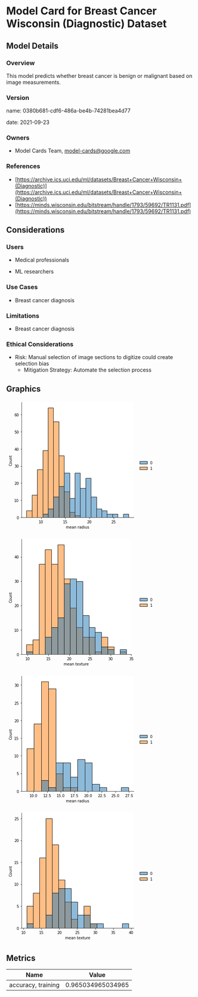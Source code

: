 





# Model Card for Breast Cancer Wisconsin (Diagnostic) Dataset

## Model Details

### Overview
This model predicts whether breast cancer is benign or malignant based on image measurements. 

### Version

name: 0380b681-cdf6-486a-be4b-74281bea4d77  

date: 2021-09-23  

### Owners

* Model Cards Team, model-cards@google.com


### References

* [https://archive.ics.uci.edu/ml/datasets/Breast+Cancer+Wisconsin+(Diagnostic)](https://archive.ics.uci.edu/ml/datasets/Breast+Cancer+Wisconsin+(Diagnostic))
* [https://minds.wisconsin.edu/bitstream/handle/1793/59692/TR1131.pdf](https://minds.wisconsin.edu/bitstream/handle/1793/59692/TR1131.pdf)



## Considerations

### Users

* Medical professionals

* ML researchers


### Use Cases

* Breast cancer diagnosis


### Limitations

* Breast cancer diagnosis


### Ethical Considerations

* Risk: Manual selection of image sections to digitize could create selection bias
  * Mitigation Strategy: Automate the selection process

## Graphics
  
<img src="data:image/jpeg;base64,iVBORw0KGgoAAAANSUhEUgAAAZAAAAFgCAYAAACVLS/VAAAAOXRFWHRTb2Z0d2FyZQBNYXRwbG90
bGliIHZlcnNpb24zLjMuNCwgaHR0cHM6Ly9tYXRwbG90bGliLm9yZy8QVMy6AAAACXBIWXMAAAsT
AAALEwEAmpwYAAAVjUlEQVR4nO3dfawd9X3n8ffHBkqVJyBxLYR9MV1YUrYVsLqleVKUmgbRNg00
29KkVdbdOnWl3UTJutuG0j+ItytEVl2aqOlm5QU2jkQIlCYLpRGBAEmabAUYSHkMC0tjbBewaZLN
g9Smtr/7xxmWW+v6Pvx855x77nm/pKMzM2d+M18PB388vznzm1QVkiQt1qpRFyBJGk8GiCSpiQEi
SWpigEiSmhggkqQmx4y6gIW48MIL67bbbht1GZK0UBl1AcMwFmcgL7zwwqhLkCQdZiwCRJK0/Bgg
kqQmBogkqYkBIklqYoBIkpoYIJKkJgaIJKmJASJJamKASJKaGCCSpCYGiCSpiQEiSWpigEiSmhgg
Y27D1DqSLPq1YWrdqEuXNObG4nkgOrJdu/dSd12x6HbZeFkP1UiaJJ6BSJKaGCCSpCYGiCSpiQEi
SWpigEiSmhggkqQmBogkqYkBIklqYoBIkpoYIJKkJgaIJKmJASJJamKASJKa9BogSU5IclOSryd5
PMnrk5yU5I4kT3bvJ/ZZgySpH32fgXwUuK2qXgucDTwOXArcWVVnAHd285KkMdNbgCR5FfBm4BqA
qvpBVX0buAjY0a22A7i4rxokSf3p8wzkNGA/8D+SPJjk6iQvA9ZW1bPdOs8Ba2drnGRLkp1Jdu7f
v7/HMiVJLfoMkGOAfwl8vKrOBb7PYd1VVVVAzda4qrZX1XRVTa9Zs6bHMiVJLfoMkD3Anqq6p5u/
iUGgPJ/kZIDufV+PNUiSetJbgFTVc8DuJGd2i84HHgNuATZ1yzYBN/dVgySpP8f0vP33AdclOQ54
Gvg3DELrxiSbgV3AJT3XIEnqQa8BUlVfA6Zn+ej8PvcrSeqfd6JLkpoYIJKkJgaIJKmJASJJamKA
SJKaGCCSpCYGiCSpiQEiSWpigEiSmhggkqQmBogkqYkBIklqYoBIkpoYIBNqdSBJ02vD1LpRly9p
Gej7eSBapg4W1F1XNLXNxsuWuBpJ48gzEElSEwNEktTEAJEkNTFAJElNDBBJUhMDRJLUxACRJDUx
QCRJTQwQSVITA0SS1MQAkSQ1MUAkSU0MEElSEwNEktTEAJEkNTFAJElNDBBJUhMDRJLUxACRJDUx
QCRJTQwQSVITA0SS1OSYPjee5BvAd4GDwIGqmk5yEnADsAH4BnBJVX2rzzokSUtvGGcgP11V51TV
dDd/KXBnVZ0B3NnNS5LGzCi6sC4CdnTTO4CLR1CDJOko9R0gBdye5P4kW7pla6vq2W76OWDtbA2T
bEmyM8nO/fv391ymJGmxer0GArypqvYm+RHgjiRfn/lhVVWSmq1hVW0HtgNMT0/Puo4kaXR6PQOp
qr3d+z7gs8B5wPNJTgbo3vf1WYMkqR+9BUiSlyV5xYvTwAXAI8AtwKZutU3AzX3VIEnqT59dWGuB
zyZ5cT+fqqrbktwH3JhkM7ALuKTHGiRJPektQKrqaeDsWZb/HXB+X/uVJA2Hd6JLkpoYIJKkJgaI
JKmJASJJamKASJKaGCCSpCYGiCSpiQEiSWpigEiSmhggkqQmBogkqYkBIklqYoBIkpoYIJKkJgaI
JKmJASJJamKASJKaGCCSpCYGiCSpiQEiSWpigEiSmhggkqQmBogkqYkBIklqYoBIkpoYIJKkJgaI
JKmJASJJamKASJKaGCCSpCYGiCSpiQEiSWpigEiSmhggkqQmBogkqYkBIklqYoBIkpr0HiBJVid5
MMmt3fxpSe5J8lSSG5Ic13cNkqSlN4wzkPcDj8+Y/zDwR1V1OvAtYPMQapAkLbFeAyTJOuDngau7
+QAbgZu6VXYAF/dZgySpH32fgXwE+F3gUDf/auDbVXWgm98DnDJbwyRbkuxMsnP//v09lylJWqze
AiTJ24B9VXV/S/uq2l5V01U1vWbNmiWuTpJ0tI7pcdtvBN6e5OeA44FXAh8FTkhyTHcWsg7Y22MN
kqSe9HYGUlW/V1XrqmoD8E7grqr6NeBu4Je61TYBN/dVgySpP6O4D+SDwNYkTzG4JnLNCGpYdjZM
rSPJol+SNCp9dmH9f1X1ReCL3fTTwHnD2O842bV7L3XXFYtul42X9VCNJM3PO9ElSU0MEElSEwNE
ktTEAJEkNTFAJElNDBBJUhMDRJLUxACRJDUxQCRJTQwQSVITA0SS1GRBAZLkjQtZJkmaHAs9A/nj
BS7TBFgdmkYO3jC1btSlS1pCc47Gm+T1wBuANUm2zvjolcDqPgvT8nWwcORgSfMO534c8PJuvVfM
WP4dXnoolCRpAs0ZIFX1JeBLST5RVbuGVJMkaQws9IFSP5RkO7BhZpuq2thHUZKk5W+hAfKnwH8D
rgYO9leOJGlcLDRADlTVx3utRJI0Vhb6M94/T/Jvk5yc5KQXX71WJkla1hZ6BrKpe/+dGcsK+NGl
LUeSNC4WFCBVdVrfhUiSxsuCAiTJv55teVV9cmnLkSSNi4V2Yf3kjOnjgfOBBwADRJIm1EK7sN43
cz7JCcCn+yhIkjQeWodz/z7gdRFJmmALvQby5wx+dQWDQRR/DLixr6IkScvfQq+B/OGM6QPArqra
00M9kjTxsvqYPRw6eMqSbXDV6r118MCcz1NIciHwUQYnCVdX1ZXzbXah10C+lGQtL11Mf3Ih7SRJ
DQ4dPOXUD966bak2t+vDb7t8rs+TrAb+BHgrsAe4L8ktVfXYXO0W+kTCS4B7gV8GLgHuSeJw7pK0
MpwHPFVVT1fVDxj8SOqi+RottAvr94GfrKp9AEnWAF8AbmosVpK0fJwC7J4xvwf4qfkaLfRXWKte
DI/O3y2irSRpBVroGchtST4PXN/N/wrwuX5KkiQN2V5g/Yz5dd2yOc33TPTTgbVV9TtJ3gG8qfvo
r4DrGguVJC0v9wFnJDmNQXC8E/jV+RrNdwbyEeD3AKrqM8BnAJL8RPfZLzSXK0ma3arVe+f75dRi
tzfXx1V1IMl7gc8z+BnvtVX16HybnS9A1lbVw7Ps7OEkG+bbuCRp8ea7Z6OXfVZ9jkVempjvQvgJ
c3z2w3M1THJ8knuT/HWSR5Ns65afluSeJE8luSHJcYspWJK0PMwXIDuT/ObhC5O8B7h/nrb/AGys
qrOBc4ALk7wO+DDwR1V1OvAtYPOiq5Ykjdx8XVgfAD6b5Nd4KTCmgeOAX5yrYVUV8L1u9tjuVcBG
Xro4swP4EODz1iVpzMwZIFX1PPCGJD8N/Hi3+C+q6q6FbLy7Pf5+4HQGt8n/H+DbVXWgW2UPgxtY
JEljZqFjYd0N3L3YjVfVQeCc7vkhnwVeu9C2SbYAWwCmpqYWu2tJUs+Gcjd5VX2bQQC9HjghyYvB
dcSbVapqe1VNV9X0mjVrhlGmJGkReguQJGu6Mw+S/DCDUR4fZxAkLw7EuAm4ua8aJGkcHbs6e5LU
Ur2OXZ15H7+R5Nok+5I8stA6FzqUSYuTgR3ddZBVwI1VdWuSx4BPJ/lPwIPANT3WIElj58AhTqnL
X7lkw7ln23cWclPiJ4CPAZ9c6HZ7C5Cqegg4d5blTzMYOliStExU1ZcXe4O4I+pKkpoYIJKkJgaI
JKmJASJJatLnr7AmzoapdezaPe8zWCRpTsesYu8Cfzm14O3Nt06S64G3AK9Jsge4vKrm/JWsAbKE
du3eS911RVPbbLxsiauRNK7+8WCNYjj3dy22jV1YkqQmBogkqYkBIklqYoBIkpoYIJKkJgaIJKmJ
ASJJamKAaHiyiiRNr/VTpzbtcv3UqUPdnzRJvJFQw1OHuOr2J5qabr3gzKZ2e3Y/07TP1v1Jk8Qz
EElSEwNEktTEAJEkNTFAJElNDBBJUhMDRJLUxACRJDUxQCRJTQwQSVITA0SS1MQAkSQ1MUAkSU0M
EGmJOQKwJoWj8UpLzBGANSk8A5EkNTFAJElNDBBJUhMDRJLUxACRJDUxQCRJTQwQSVITA0SS1KS3
AEmyPsndSR5L8miS93fLT0pyR5Inu/cT+6pBktSfPs9ADgC/XVVnAa8D/l2Ss4BLgTur6gzgzm5e
kjRmeguQqnq2qh7opr8LPA6cAlwE7OhW2wFc3FcNkqT+DOUaSJINwLnAPcDaqnq2++g5YO0R2mxJ
sjPJzv379w+jTEnSIvQeIEleDvwZ8IGq+s7Mz6qqgJqtXVVtr6rpqppes2ZN32VKkhap1wBJciyD
8Liuqj7TLX4+ycnd5ycD+/qsQZLUjz5/hRXgGuDxqrpqxke3AJu66U3AzX3VIEnqT5/PA3kj8G7g
4SRf65ZdBlwJ3JhkM7ALuKTHGiRJPektQKrqK0CO8PH5fe1XkjQc3okuSWpigEiSmhggkqQmfV5E
10qVVWTjZaOuQtKIGSBavDrEVduvWXSzrVs291CMpFGxC0uS1MQAkSQ1MUAkSU28BiLNJqsYjMYj
6UgMEGk2dYirbn+iqenWC85c4mKk5ckuLElSEwNEktTEAJEkNTFAJElNDBBJUhMDRJLUxACRJDXx
PhAN1bZt20ZdgqQlYoBoqC7f1PY0461f/dQSVyLpaNmFJUlqYoBIkpoYIJKkJgaIJKmJASJJamKA
SJKaGCCSpCYGyCw2TK0jyaJfkjRJvJFwFrt276XuumLR7bLxsh6qkaTlyTMQSVITA0SS1MQAkSQ1
8RrIpMoqr9ksN1nV/GOMdeun2P3MriUuSJqbATKp6hBXbb+mqenWLZuXuBgBg/8mtz/R1HTrBWcu
cTHS/OzCkiQ1MUAkSU3swtJ4OIrrA5L6YYBoPDReH/DagNSf3rqwklybZF+SR2YsOynJHUme7N5P
7Gv/kqR+9XkN5BPAhYctuxS4s6rOAO7s5iVJY6i3AKmqLwPfPGzxRcCObnoHcHFf+5ck9WvYv8Ja
W1XPdtPPAWuPtGKSLUl2Jtm5f//+4VQnSVqwkf2Mt6oKqDk+315V01U1vWbNmiFWJklaiGEHyPNJ
Tgbo3vcNef+SpCUy7AC5BdjUTW8Cbh7y/iVJS6TPn/FeD/wVcGaSPUk2A1cCb03yJPAz3bwkaQz1
diNhVb3rCB+d39c+JUnD41hYkqQmBogkqYkBIklqYoBIkpoYIJKkJgaIJKmJASJJamKASJKaGCCS
pCYGiCSpiQEiSWpigEiSmhggkqQmBogkqYkBIklqYoBIkpoYIJKkJr09kVBDklVk42WjrkKjllUk
WXSzdeun2P3Mrh4K0iQwQMZdHeKq7dcsutnWLZt7KEYjU4e46vYnFt1s6wVn9lCMJoVdWJKkJgaI
JKmJASJJarJiA2TD1DqSNL2kidFdfF/sa/3UqaOuXMvAir2Ivmv3XuquK5ra+qsmTQwvvusorNgz
EElSvwwQSVKTFduFpZVn27Ztoy5B0gwGiMbG5ZvOX3SbrV/9VA+VSAK7sCRJjQwQSVITA0SS1MRr
IMuFo+pqnDSO/guw+phjOXjgHxfd7mhGDl4/dSp7dj8z1H1OAgNkuXBUXY2TxhsQYXAT4rBvXtyz
+xlvmOyBXViSpCYGiCSpiV1YWvG8AVHqhwGiFc8bEKV+jKQLK8mFSZ5I8lSSS0dRgyTp6Aw9QJKs
Bv4E+FngLOBdSc4adh2SpKMzijOQ84CnqurpqvoB8GngohHUIUk6Cqmq4e4w+SXgwqp6Tzf/buCn
quq9h623BdjSzZ4JtP3ofPl6DfDCqIsYoUn/84PHAFbuMXihqi4cdRF9W7YX0atqO7B91HX0JcnO
qpoedR2jMul/fvAYgMdg3I2iC2svsH7G/LpumSRpjIwiQO4DzkhyWpLjgHcCt4ygDknSURh6F1ZV
HUjyXuDzwGrg2qp6dNh1LAMrtntugSb9zw8eA/AYjLWhX0SXJK0MjoUlSWpigEiSmhggPUtybZJ9
SR6ZseykJHckebJ7P3GUNfbtCMfgQ0n2Jvla9/q5UdbYpyTrk9yd5LEkjyZ5f7d8Yr4HcxyDifke
rEReA+lZkjcD3wM+WVU/3i37z8A3q+rKbiywE6vqg6Oss09HOAYfAr5XVX84ytqGIcnJwMlV9UCS
VwD3AxcDv86EfA/mOAaXMCHfg5XIM5CeVdWXgW8etvgiYEc3vYPB/0gr1hGOwcSoqmer6oFu+rvA
48ApTND3YI5joDFmgIzG2qp6tpt+Dlg7ymJG6L1JHuq6uFZs981MSTYA5wL3MKHfg8OOAUzg92Cl
MEBGrAZ9iJPYj/hx4J8B5wDPAv9lpNUMQZKXA38GfKCqvjPzs0n5HsxyDCbue7CSGCCj8XzXJ/xi
3/C+EdczdFX1fFUdrKpDwH9nMErzipXkWAZ/cV5XVZ/pFk/U92C2YzBp34OVxgAZjVuATd30JuDm
EdYyEi/+xdn5ReCRI6077pIEuAZ4vKqumvHRxHwPjnQMJul7sBL5K6yeJbkeeAuDYaufBy4H/idw
IzAF7AIuqaoVe5H5CMfgLQy6LQr4BvBbM64HrChJ3gT8JfAwcKhbfBmDawAT8T2Y4xi8iwn5HqxE
BogkqYldWJKkJgaIJKmJASJJamKASJKaGCCSpCYGiNQgyTeSvKab/l+jrkcaBQNE6iRpesRzVb1h
qWuRxoEBopFKsiHJ15N8Isn/TnJdkp9J8tXuORnndeu9rBts794kDya5aEb7v0zyQPd6Q7f8LUm+
mOSmbvvXdXdDH77/Lyb5SJKdwPuT/EKSe7p9fCHJ2m69Vye5vXuWxdVAZmzjezP2eeuM5R9L8uvd
9JXdszAeSuLQ5VoRmv7FJS2x04FfBn4DuA/4VeBNwNsZ3K18MfD7wF1V9RtJTgDuTfIFBuNHvbWq
/j7JGcD1wHS33XOBfwH8LfBV4I3AV2bZ/3FVNQ3QjQb7uqqqJO8Bfhf4bQZ3z3+lqv5jkp8HNi/0
D5fk1QyG6Xhtt90TFtpWWs4MEC0Hf1NVDwMkeRS4s/uL9mFgQ7fOBcDbk/yHbv54BkOA/C3wsSTn
AAeBfz5ju/dW1Z5uu1/rtjVbgNwwY3odcEM3RtNxwN90y98MvAOgqv4iybcW8ef7v8DfA9d0Zyi3
zrO+NBbswtJy8A8zpg/NmD/ES//ICfCvquqc7jVVVY8D/57B+FpnMzjzOO4I2z3Ikf/B9P0Z038M
fKyqfgL4LQZBtVAH+Kf/Tx0PUFUHGIwyexPwNuC2RWxTWrYMEI2LzwPve/E6RpJzu+WvAp7thgN/
N7D6KPfzKmBvN71pxvIvM+haI8nPArM9+GgXcFaSH+q6qc7v1n858Kqq+hyDwDv7KGuUlgUDROPi
D4BjgYe6bq4/6Jb/V2BTkr8GXss/PZto8SHgT5PcD7wwY/k24M3dvt8BPHN4w6razWB03Ue69we7
j14B3JrkIQZdaFuPskZpWXA0XklSE89AJElNDBBJUhMDRJLUxACRJDUxQCRJTQwQSVITA0SS1OT/
AdKKVYv0E5g6AAAAAElFTkSuQmCC
">

<img src="data:image/jpeg;base64,iVBORw0KGgoAAAANSUhEUgAAAZAAAAFgCAYAAACVLS/VAAAAOXRFWHRTb2Z0d2FyZQBNYXRwbG90
bGliIHZlcnNpb24zLjMuNCwgaHR0cHM6Ly9tYXRwbG90bGliLm9yZy8QVMy6AAAACXBIWXMAAAsT
AAALEwEAmpwYAAAVPklEQVR4nO3dfbBcd33f8fdHshy7QGKcqB5XD5YTXCeUNGYqnBiYjitij9rQ
2GkdB5JSMWOiZloyUIUUUDtjlLQe00kETENgVORYmfFjDY0dmrFxbfPkMjayMdjGODjEsqQaSxRc
MJ0GJH37xx6VW1W69+q3e+7e3ft+zezc87DnnO/vHul+9jzs76SqkCTpZC0bdwGSpMlkgEiSmhgg
kqQmBogkqYkBIklqcsq4C5iPjRs31p133jnuMiRppoy7gHGbiCOQb3zjG+MuQZJ0jIkIEEnS4mOA
SJKaGCCSpCYGiCSpiQEiSWpigEiSmhggkqQmBogkqYkBIklqYoBIkpoYIJKkJgaIJKmJASJJamKA
aF7WrV1NkqFe69auHnczJI3QRDwPROO3Z+9+6t5rhlpHNmwdUTWSFgOPQCRJTQwQSVITA0SS1MQA
kSQ1MUAkSU0MEElSEwNEktTEAJEkNTFAJElNDBBJUhMDRJLUxABZ5OzEUNJiZWeKi5ydGEparDwC
kSQ1MUAkSU0MEElSEwNEktTEAJEkNTFAJElNDBBJUhMDRJLUxACRJDUxQCRJTQwQSVITA0SS1MQA
kSQ1MUAkSU16D5Aky5N8IcnHu/FzkzyQ5KkktyQ5te8aJEmjtxBHIG8Dnpgx/l7gfVX1MuBbwFUL
UIMkacR6DZAkq4FfAD7SjQfYANzWvWUXcHmfNUiS+tH3Ecj7gX8FHOnGfxR4vqoOdeP7gFU91yBJ
6kFvAZLk9cCBqnqocfnNSXYn2X3w4MERVydJGlafRyCvAX4xydPAzQxOXX0AOCPJ0Wexrwb2H2/h
qtpRVeurav3KlSt7LFOS1KK3AKmqd1fV6qpaB7wBuLeqfg24D7iie9sm4Pa+apAk9Wcc3wN5J7Al
yVMMronsHEMNkqQhnTL3W4ZXVZ8EPtkNfw24cCG2K0nqj99ElyQ1MUAkSU0MEElSEwNEktTEAJEk
NTFAJElNDBBJUhMDRJLUxACRJDUxQCRJTQwQSVITA0SS1MQAkSQ1MUAkSU0WpDv3pWzd2tXs2Xvc
hy4umOWBJGOtQdL0MUB6tmfvfurea5qXz4atQ9dwuBiqhlHVIWm6eApLktTEAJEkNTFAJElNDBBJ
UhMDRJLUxACRJDUxQCRJTQwQSVITA0SS1MQAkSQ1MUAkSU0MEElSEwNEktTEAJEkNTFAJElNDBBJ
UhMDRJLUxACRJDUxQCRJTQwQSVITA0SS1MQAkSQ1MUAkSU0MEElSEwNEktTEAJEkNTFAJElNDBBJ
UhMDRJLUxACRJDUxQCRJTQwQSVITA0SS1MQAkSQ1MUAkSU0MEElSEwNEktTEANGCWR5I0vw6ZcWp
Qy2fhDVrzxn3r0GaGqeMuwAtHYcL6t5rmpfPhq1s/8STQ9Ww5dLzh1pe0g94BCJJatJbgCQ5LcmD
Sb6Y5PEk27rp5yZ5IMlTSW5JcmpfNUiS+tPnEchfARuq6meAC4CNSX4OeC/wvqp6GfAt4Koea5Ak
9aS3AKmBF7rRFd2rgA3Abd30XcDlfdUgSepPr9dAkixP8ghwALgb+Avg+ao61L1lH7CqzxokSf3o
NUCq6nBVXQCsBi4EfnK+yybZnGR3kt0HDx7sq0QtNVnmrcDSiCzIbbxV9XyS+4CLgDOSnNIdhawG
9p9gmR3ADoD169fXQtSpJaCOeCuwNCJ93oW1MskZ3fDpwCXAE8B9wBXd2zYBt/dVgySpP30egZwN
7EqynEFQ3VpVH0/yZeDmJP8W+AKws8caJEk96S1AqupLwCuPM/1rDK6HSJImmN9ElyQ1sS8sLZws
Ixu2jrsKSSNigGjh1BG272i/5LVls50WSIuJp7AkSU0MEElSEwNEktTEAJEkNTFAJElNDBBJUhMD
RJLUxACRJDUxQCRJTQwQSVITA0SS1MQAkSQ1MUAkSU0MEElSEwNEktTEAJEkNTFAJElNDBBJUhMD
RJLUxACRJDUxQCRJTeYVIEleM59pkqSlY75HIP9hntMkSUvEKbPNTHIR8GpgZZItM2b9MLC8z8Ik
SYvbrAECnAq8uHvfS2ZM/zZwRV9FSZIWv1kDpKo+BXwqyfVVtWeBapIkTYC5jkCO+qEkO4B1M5ep
qg19FCVJWvzmGyD/Cfgw8BHgcH/lSJImxXwD5FBVfajXSiRJE2W+t/H+aZJ/nuTsJGceffVamSRp
UZvvEcim7udvz5hWwI+PthxJ0qSYV4BU1bl9FyJJmizzCpAk//R406vqj0dbjiRpUsz3FNarZgyf
BrwOeBgwQCRpiZrvKazfnDme5Azg5j4KkiRNhtbu3L8LeF1Ekpaw+V4D+VMGd13BoBPFnwJu7aso
SdLiN99rIL83Y/gQsKeq9vVQjyQteVl+yj6OHF41shUuW76/Dh9aPes2k43ABxgcJHykqq6da7Xz
vQbyqSRn8YOL6V+dz3KSpAZHDq86550f3zaq1e157+uvnm1+kuXAB4FLgH3A55PcUVVfnm25+T6R
8ErgQeCXgSuBB5LYnbskTYcLgaeq6mtV9T0GN0ldNtdC8z2F9a+BV1XVAYAkK4H/CtzWWKwkafFY
BeydMb4P+Nm5FprvXVjLjoZH53+cxLKSpCk03yOQO5PcBdzUjf8K8Gf9lCRJWmD7gTUzxld302Y1
1zPRXwacVVW/neQfAa/tZn0OuKGxUEnS4vJ54Lwk5zIIjjcAvzrXQnMdgbwfeDdAVX0M+BhAkp/u
5v3D5nIlSce3bPn+ue6cOtn1zTa7qg4leStwF4PbeK+rqsfnWu1cAXJWVT16nI09mmTdXCuXJJ28
ub6z0cs2q/6Mk7w0MdeF8DNmmXf6yWxIkjRd5gqQ3Ul+/diJSd4CPNRPSZKkSTDXKay3A/85ya/x
g8BYD5wK/FKPdUmSFrlZA6SqngNeneTvAa/oJv+Xqrq398okSYvafPvCug+4r+daJEkTxG+TS5Ka
GCCStMisWJ59SWpUrxXLM+fjN5Jcl+RAksfmW+d8uzI5aUnWMHhm+lkMHka1o6o+kORM4BZgHfA0
cGVVfauvOiRp0hw6wqq6+odH1p17tn17Pl9KvB74AwZ/t+elzyOQQ8BvVdXLgZ8D/kWSlwPvAu6p
qvOAe7pxSdIYVdWngW+ezDK9BUhVPVtVD3fD3wGeYNBl8GXAru5tu4DL+6pBktSfBbkG0nV78krg
AQbdozzbzfo6g1NckqQJ03uAJHkx8FHg7VX17ZnzqqoYXB853nKbk+xOsvvgwYN9lylJOkm9BkiS
FQzC44auN1+A55Kc3c0/GzhwvGWrakdVra+q9StXruyzTElSgz7vwgqwE3iiqrbPmHUHsAm4tvt5
e181SNIkOmUZ++d559S81zfXe5LcBFwM/FiSfcDVVbVz1vWOprzjeg3wJuDRJI9007YyCI5bk1wF
7AGu7LEGSZo43z9c4+jO/Y0nu0xvAVJVnwVygtmv62u7kqSF4TfRJUlN+jyFJY3ctm0j+3KupCEZ
IJooV28a7uznlvtvHFElkjyFJUlqYoBIkpoYIJKkJgaIJKmJASJJamKASJKaGCCSpCYGiCSpiQEi
SWpigEiSmhggkqQmBogkqYkBIklqYoBIkpoYIJKkJgaIJKmJASJJamKASJKaGCDSycoykgz1WrP2
nHG3Qhqaz0SXTlYdYfsnnhxqFVsuPX9ExUjj4xGIJKmJASJJamKASJKaGCCSpCZeRNf8ZBnZsHXc
VUhaRAwQzU8dYfuOnUOtYsvmq0ZUjKTFwFNYkqQmBogkqYkBIklqYoBIkpoYIJKkJgaIJKmJASJJ
amKASJKaGCCSpCYGiCSpiQEiSWpigEiSmhggkqQmBogkqYkBIklqYoBIkpoYIJKkJgaIJKmJASJJ
amKASJKaGCCSpCYGiCSpiQEiSWpigEiSmpwy7gK0ALKMbNg67ioWjW3bto27hME+SZoXX71mLXuf
2TPCgqSTZ4AsBXWE7Tt2DrWKLZuvGlEx43f1ptcNtfyW+28cvog6wvZPPNlew6XnD1+DNCRPYUmS
mhggkqQmvQVIkuuSHEjy2IxpZya5O8lXu58v7Wv7kqR+9XkEcj2w8Zhp7wLuqarzgHu6cUnSBOot
QKrq08A3j5l8GbCrG94FXN7X9iVJ/VroayBnVdWz3fDXgbNO9MYkm5PsTrL74MGDC1OdJGnexnYR
vaoKqFnm76iq9VW1fuXKlQtYmSRpPhY6QJ5LcjZA9/PAAm9fkjQiCx0gdwCbuuFNwO0LvH1J0oj0
eRvvTcDngPOT7EtyFXAtcEmSrwI/341LkiZQb12ZVNUbTzBruH4kJEmLgt9ElyZR1xnjMK81a88Z
dys04exMUZpEQ3bGCHbIqOF5BCJJamKASJKaGCCSpCYGiCSpiQEiSWpigEiSmhggkqQmBogkqYkB
IklqYoBIkpoYIJKkJvaFtdhlGdmwddxV6Bjbtm1bFOsYVpKhlj9nzSqefmbfiKrRpDFAFrs6wvYd
O4daxZbNV42oGB119abhnkqw5f4bh1rHlvtvHGr7R9W91wy1vB9uljZPYUmSmhggkqQmBogkqYkB
IklqYoBIkpoYILNYt3b10M+dlqRp5W28s9izd7+3OUrSCXgEIklqYoBIkpoYIJKkJgaIJKmJASJJ
amKASJKaGCCSpCYGiCSpiQEiSWpigEiSmhggkqQmUxsgdoQoSf2a2s4U7QhRkvo1tUcgkqR+GSCS
pCYGiCSpiQEiSWoytRfRJc0hy4a/USTLhr5j8Zw1q3j6mX3D1aGxMECkpaqOsH3HzqFWsWXzVd7t
uIR5CkuS1MQAkSQ1MUAkSU0MEElSEwNEktTEu7AktRvRrcDDWLP2HPbtfWaodaxes5a9z+wZah1L
kQEiqd2IbgUexr69z7D9E08OV8Ol5w+1/FLlKSxJUhMDRJLUxACRJDUxQCRJTab3IvoiuDtE6tO2
bdvGXcKi4e9iPKY3QBbB3SFSn67e9Lqhlt9y/40jqmT8/F2Mhx+xJUlNDBBJUpOxBEiSjUmeTPJU
kneNowZJ0nAWPECSLAc+CPx94OXAG5O8fKHrkCQNZxxHIBcCT1XV16rqe8DNwGVjqEOSNIRU1cJu
MLkC2FhVb+nG3wT8bFW99Zj3bQY2d6PnA8N0dvNjwDeGWH6xs32Ta5rbBtPdvtOq6hXjLmKcFu1t
vFW1A9gxinUl2V1V60exrsXI9k2uaW4bTHf7kuwedw3jNo5TWPuBNTPGV3fTJEkTZBwB8nngvCTn
JjkVeANwxxjqkCQNYcFPYVXVoSRvBe4ClgPXVdXjPW92JKfCFjHbN7mmuW0w3e2b5rbNy4JfRJck
TQe/iS5JamKASJKaTF2AJLkuyYEkj82YdmaSu5N8tfv50nHWOIwTtO89SfYneaR7/YNx1tgqyZok
9yX5cpLHk7ytmz4V+2+W9k38/ktyWpIHk3yxa9u2bvq5SR7oui26pbtxZuLM0r7rk/zljH13wZhL
XVBTdw0kyd8FXgD++OiXfJL8e+CbVXVt1/fWS6vqneOss9UJ2vce4IWq+r1x1jasJGcDZ1fVw0le
AjwEXA68mSnYf7O070omfP8lCfCiqnohyQrgs8DbgC3Ax6rq5iQfBr5YVR8aZ60tZmnfbwAfr6rb
xlrgmEzdEUhVfRr45jGTLwN2dcO7GPynnUgnaN9UqKpnq+rhbvg7wBPAKqZk/83SvolXAy90oyu6
VwEbgKN/XCd5352ofUva1AXICZxVVc92w18HzhpnMT15a5Ivdae4JvIUz0xJ1gGvBB5gCvffMe2D
Kdh/SZYneQQ4ANwN/AXwfFUd6t6yjwkOzGPbV1VH992/6/bd+5L80PgqXHhLJUD+rxqcs5u2Tw4f
An4CuAB4Fvj9sVYzpCQvBj4KvL2qvj1z3jTsv+O0byr2X1UdrqoLGPQucSHwk+OtaLSObV+SVwDv
ZtDOVwFnAhN3anUYSyVAnuvOPx89D31gzPWMVFU91/3jPgL8Rwb/eSdSd375o8ANVfWxbvLU7L/j
tW+a9h9AVT0P3AdcBJyR5OgXlqei26IZ7dvYnZasqvor4I+Y8H13spZKgNwBbOqGNwG3j7GWkTv6
x7XzS8BjJ3rvYtZdqNwJPFFV22fMmor9d6L2TcP+S7IyyRnd8OnAJQyu8dwHXNG9bZL33fHa95UZ
H2zC4PrOxO27YUzjXVg3ARcz6Eb6OeBq4E+AW4G1wB7gyqqayAvRJ2jfxQxOfxTwNPDPZlwzmBhJ
Xgt8BngUONJN3srgOsHE779Z2vdGJnz/JfnbDC6SL2fwwfTWqvqdJD/O4Jk/ZwJfAP5J92l9oszS
vnuBlUCAR4DfmHGxfepNXYBIkhbGUjmFJUkaMQNEktTEAJEkNTFAJElNDBBJUhMDREtCkjcn+RtD
LL91lPVI08AA0VLxZqA5QBh8X+OkzPgGtjSVDBAtiCTrknyle37Cnye5IcnPJ7m/e87Hhd37XtR1
KPhgki8kuWzG8p9J8nD3enU3/eIkn0xyW7f+G7pvBc/c9hXAeuCG7pkNpyf5O0k+leShJHclOTvJ
jyR5Msn53XI3Jfn1JNcCp3fL3tDVMvN5LO/outSnq+X9SXYDbzvedhbg1y0tjKry5av3F7AOOAT8
NIMPLg8B1zH4Bu9lwJ9077uGwbeVAc4A/hx4EfDXgNO66ecBu7vhi4H/yaCfpWXA54DXHmf7nwTW
d8MrgP8GrOzGfwW4rhu+pFvHG4A7Zyz/wjFteWzG+DuA98zYzh/OtR1fvqbh5SG2FtJfVtWjAEke
B+6pqkryKIM/ygCXAr+Y5B3d+GkMujD578AfZPDEt8PA35yx3geral+33ke6dX12ljrOB14B3N0d
rCxn0AsuVXV3kl8GPgj8TGM7b5lrO9I0MEC0kGb2gXRkxvgRfvBvMcA/rqonZy7YnSJ6jsEf9WXA
/z7Beg8z97/rAI9X1UX/34xkGfBTwP8CXsrgGRbHOsT/e/r3tGPmf3eu7UjTwGsgWmzuAn7z6HWM
JK/spv8I8GwNujx/E4NP8yfjO8BLuuEngZVJLuq2sSLJ3+rm/UsGvcj+KvBHXffrAN+fMfwc8NeT
/Gj3AKHXn2Cbs21HmngGiBab32Vw7eBL3Wmu3+2m/yGwKckXGTzA57snWP5Ergc+3J3iWs6gi/H3
dut7BHh1d/H8LcBvVdVngE8D/6ZbfkdX0w1V9X3gd4AHGTx57yvH22BVfe942znJuqVFy954JUlN
PAKRJDUxQCRJTQwQSVITA0SS1MQAkSQ1MUAkSU0MEElSk/8DjGNe3Hf/egQAAAAASUVORK5CYII=
">
  
<img src="data:image/jpeg;base64,iVBORw0KGgoAAAANSUhEUgAAAZAAAAFgCAYAAACVLS/VAAAAOXRFWHRTb2Z0d2FyZQBNYXRwbG90
bGliIHZlcnNpb24zLjMuNCwgaHR0cHM6Ly9tYXRwbG90bGliLm9yZy8QVMy6AAAACXBIWXMAAAsT
AAALEwEAmpwYAAAWF0lEQVR4nO3dfbAd9X3f8fcHCcUZQwzYqkZFEvIDxaVNLTwKcYzrccCmCk2M
nTqe0Iwr17hypyFjFyctxTMFNR2P3dg4nTh1KhsG0sEPxIYxwS4PBmJqmoIFxjzaARNAUmUkaqc4
6eRB0rd/nGV8Le7DuT+dPedc6f2aOXP3/Hb3t997tNJHu2f3t6kqJElarKMmXYAkaWkyQCRJTQwQ
SVITA0SS1MQAkSQ1WT7pAoaxadOmuvHGGyddhiQNK5MuYByWxBHIM888M+kSJEkHWRIBIkmaPgaI
JKmJASJJamKASJKaGCCSpCYGiCSpiQEiSWpigEiSmhggkqQmBogkqYkBIklqYoBIkpoYIJKkJgbI
hKxft4YkI3mtX7dm0r+OpCPQkngeyOHoyR27qNs+OJK+cubFI+lHkhbDIxBJUhMDRJLUxACRJDUx
QCRJTXoLkCQvSHJ3km8meSjJ1q79pUnuSvJYks8lWdFXDZKk/vR5BPJXwJlV9SpgA7ApyWuADwMf
q6pXAN8Hzu+xBklST3oLkBr48+7t0d2rgDOBz3ftVwFv6asGSVJ/ev0OJMmyJPcBe4BbgO8Af1ZV
+7pFdgInzrHuliTbk2zfu3dvn2VKkhr0GiBVtb+qNgBrgNOBVy5i3W1VtbGqNq5cubKvEiVJjcZy
FVZV/RlwO/AzwHFJnrsDfg2waxw1SJJGq8+rsFYmOa6b/nHgTcAjDILkbd1im4Ev9lWDJKk/fY6F
tRq4KskyBkF1TVXdkORh4LNJ/iPwDeDyHmuQJPWktwCpqvuB02Zpf5zB9yGSpCXMO9ElSU0MEElS
EwNEktTEAJEkNTFADgPLwsgej+sjciUNy0faHgb2FyN7PC74iFxJw/EIRJLUxACRJDUxQCRJTQwQ
SVITA0SS1MQAkSQ1MUAkSU0MEElSEwNEktTEAJEkNTFAJElNDBBJUhMDRJLUxACRJDUxQCRJTQwQ
SVITA0SS1MQAkSQ1MUAkSU0MEElSEwNEktTEAJEkNTFAJElNDBBJUhMDRJLUxACRJDUxQCRJTQwQ
SVITA0SS1MQAkSQ1MUAkSU0MEElSEwNEktSktwBJsjbJ7UkeTvJQkvd27Zcm2ZXkvu51Tl81SJL6
s7zHvvcB76+qe5McC9yT5JZu3seq6iM9bluS1LPeAqSqdgO7u+kfJHkEOLGv7UmSxmss34EkWQ+c
BtzVNV2Q5P4kVyQ5fo51tiTZnmT73r17x1GmJGkReg+QJMcAXwDeV1XPAp8AXg5sYHCE8tHZ1quq
bVW1sao2rly5su8yJUmL1GuAJDmaQXhcXVXXAlTV01W1v6oOAJ8ETu+zBklSP/q8CivA5cAjVXXZ
jPbVMxZ7K/BgXzVIkvrT51VYZwDvAB5Icl/XdjFwXpINQAFPAO/psQZJUk/6vArra0BmmfXlvrYp
SRof70SXJDUxQCRJTQwQSVITA0SS1MQAkSQ1MUAkSU0MEElSEwNEktTEAJEkNTFAJElNDBBJUhMD
RJLUxACRJDUxQCRJTQwQSVITA0SS1MQAkSQ1MUAkSU0MEElSEwNEktTEAJEkNTFAJElNDBBJUhMD
RJLUxACRJDUxQCRJTQwQSVITA0SS1MQAkSQ1MUAkSU0MEElSEwNEktTEAJEkNTFAJElNDBBJUhMD
RJLUxACRJDUxQCRJTXoLkCRrk9ye5OEkDyV5b9d+QpJbkjza/Ty+rxokSf3p8whkH/D+qjoVeA3w
q0lOBS4Cbq2qk4Fbu/eSpCWmtwCpqt1VdW83/QPgEeBE4Fzgqm6xq4C39FWDJKk/Y/kOJMl64DTg
LmBVVe3uZn0XWDXHOluSbE+yfe/eveMoU5K0CL0HSJJjgC8A76uqZ2fOq6oCarb1qmpbVW2sqo0r
V67su0xJ0iL1GiBJjmYQHldX1bVd89NJVnfzVwN7+qxBktSPPq/CCnA58EhVXTZj1vXA5m56M/DF
vmqQJPVneY99nwG8A3ggyX1d28XAh4BrkpwPPAm8vccaJEk96S1AquprQOaYfVZf25UkjYd3okuS
mhggkqQmBogkqYkBMqT169aQZGQvSVrq+rwK67Dy5I5d1G0fHFl/OfPikfUlSZPgEYgkqYkBIklq
YoBIkpoYIJKkJgaIJKmJASJJamKASJKaGCCSpCYGiCSpiQEiSWpigEiSmhggkqQmQwVIkjOGaZMk
HTmGPQL5nSHbJElHiHmHc0/yM8BrgZVJLpwx6yeAZX0WJkmabgs9D2QFcEy33LEz2p8F3tZXUZKk
6TdvgFTVV4GvJrmyqp4cU02SpCVg2CcS/liSbcD6metU1Zl9FCVJmn7DBsgfAL8HfArY3185kqSl
YtgA2VdVn+i1EknSkjLsZbx/mORfJVmd5ITnXr1WJkmaasMegWzufv7GjLYCXjbaciRJS8VQAVJV
L+27EEnS0jJUgCT5Z7O1V9Xvj7YcSdJSMewprJ+aMf0C4CzgXsAAkaQj1LCnsH5t5vskxwGf7aMg
SdLS0Dqc+18Afi8iSUewYb8D+UMGV13BYBDFvwtc01dRkqTpN+x3IB+ZMb0PeLKqdvZQjyQd8bJs
+U4O7D9xZB0etWxX7d+3Zt5tJpuA/8zgIOFTVfWhhbod9juQryZZxQ+/TH90mPUkSQ0O7D/xpH97
w9ZRdffkh3/+kvnmJ1kG/C7wJmAn8PUk11fVw/OtN+wTCd8O3A38EvB24K4kDucuSYeH04HHqurx
qvprBhdJnbvQSsOewvoA8FNVtQcgyUrgK8DnG4uVJE2PE4EdM97vBH56oZWGvQrrqOfCo/N/FrGu
JOkwNGwI3JjkpiTvTPJO4EvAl+dbIckVSfYkeXBG26VJdiW5r3ud0166JGlEdgFrZ7xf07XNa94A
SfKKJGdU1W8A/xX4B93rj4FtC/R9JbBplvaPVdWG7jVvCEmSxuLrwMlJXppkBfDLwPULrbTQdyC/
Dfw7gKq6FrgWIMlPdvN+Ya4Vq+qOJOuHKFySNNNRy3YtdOXUYvubb3ZV7UtyAXATg8t4r6iqhxbq
dqEAWVVVD8yysQcOIRwu6AZn3A68v6q+P9tCSbYAWwDWrVvXuClJWnoWumejl20Ozggt6qzQQt+B
HDfPvB9fzIY6nwBeDmwAdgMfnWvBqtpWVRurauPKlSsbNiVJ6tNCAbI9yb84uDHJu4F7Fruxqnq6
qvZX1QHgkwyuPZYkLUELncJ6H3Bdkl/hh4GxEVgBvHWxG0uyuqp2d2/fCjw43/KSpOk1b4BU1dPA
a5P8LPD3u+YvVdVtC3Wc5DPAG4CXJNkJXAK8IckGBgMzPgG8p7lySdJEDTsW1u3A7YvpuKrOm6X5
8sX0IUmaXt5NLklqYoBI0pQ5ell2JqlRvY5elgUfvzHb6CELGXYwRUnSmOw7wIl1yU+MbDj3bH12
mJsSrwQ+Dvz+sP16BCJJoqruAL63mHUMEElSEwNEktTEAJEkNTFAJElNvApLkqbM8qPYNeSVU0P3
t9Ays40eUlXz3vxtgEjSlPmb/TWJ4dxnGz1kXp7CkiQ1MUAkSU0MEElSEwNEktTEAJEkNTFAJElN
DBBJUhMDRJLUxACRJDUxQCRJTQwQSVITA0SS1OSwDpD169aQZCQvSdKPOqxH431yxy7qtg+OpK+c
efFI+pGkw8VhfQQiSeqPASJJamKASJKaGCCSpCYGiCSpiQEiSWpigEiSmhggkqQmBogkqYkBIklq
YoBIkpoYIJKkJgaIJKmJASJJatJbgCS5IsmeJA/OaDshyS1JHu1+Ht/X9iVJ/erzCORKYNNBbRcB
t1bVycCt3XtJ0hLUW4BU1R3A9w5qPhe4qpu+CnhLX9uXJPVr3N+BrKqq3d30d4FVcy2YZEuS7Um2
7927dzzVSZKGNrEv0auqgJpn/raq2lhVG1euXDnGyiRJwxh3gDydZDVA93PPmLcvSRqRcQfI9cDm
bnoz8MUxb1+SNCJ9Xsb7GeCPgVOS7ExyPvAh4E1JHgXe2L2XJC1By/vquKrOm2PWWX1tU5I0Pt6J
LklqYoBIkpoYIJKkJgaIJKmJAaIj1tp1J5FkZK+1606a9K8kjVVvV2FJ027njqe47OZvj6y/C88+
ZWR9SUuBRyCSpCYGiCSpiQEiSWpigEiSmhggkqQmBogkqYkBIklqYoDo+XLUyG6uW370iiPnZr0R
fm5T/XtKHW8k1PPVgZHdYHfh2accOTfrjfhzk6adRyCSpCYGiCSpiQEiSWpigEiSmhggkqQmBogk
qYkBIklqYoBIkpoYIJKkJgaIJKmJASJJamKASJKaGCCSpCYGiCSpiQEiSWpigEiSmhggkqQmBogk
qYkBIklqYoBIkpoYIJKkJgaIJKmJASJJarJ8EhtN8gTwA2A/sK+qNk6iDklSu4kESOdnq+qZCW5f
knQIPIUlSWoyqQAp4OYk9yTZMqEaJEmHYFKnsF5XVbuS/C3gliTfqqo7Zi7QBcsWgHXr1k2ixiPa
1q1bJ12CpCk3kQCpql3dzz1JrgNOB+44aJltwDaAjRs31tiLPMJdsvmskfRz4Z2fHkk/kqbP2E9h
JXlhkmOfmwbOBh4cdx2SpEMziSOQVcB1SZ7b/qer6sYJ1CFJOgRjD5Cqehx41bi3K0kaLS/jlSQ1
MUAkSU0MEElSEwNEktRkkmNhSYuXo+iu4JM0YQaIlpY6wGU3f3skXV149ikj6Uc6UnkKS5LUxACR
JDUxQCRJTQwQSVITA0SS1MQAkSQ1MUAkSU28D2RSchQ58+KR9SVJ42aATEod4LJtl4+kqwu3nD+S
fiRpMfyvqySpiQEiSWpigEiSmhggkqQmBogkqYkBIklqYoBIkpoYIJKkJgaINI26R/eO6rV23UmT
/o10GPJOdGkajfDRveDje9UPj0AkSU0MEElSEwNEktTEAJEkNTFAJElNDBBJUhMDRJLUxPtADgej
fDxuD7Zu3TrV/R0RuhsTR2HN2nXseOrJkfQ1amvXncTOHU+NrL9p/l2ngQFyOBjh43Fh9I/IvWTz
WSPr68I7Pz2y/i6889Mj6WdJGOGNidN8U+LOHU95A+YYeQpLktTEAJEkNTFAJElNDBBJUhMDRJLU
ZCIBkmRTkm8neSzJRZOoQZJ0aMYeIEmWAb8L/BxwKnBeklPHXYck6dBM4gjkdOCxqnq8qv4a+Cxw
7gTqkCQdglTVeDeYvA3YVFXv7t6/A/jpqrrgoOW2AFu6t6cAo7s7aPFeAjwzwe3PZtpqmrZ6YPpq
mrZ6wJqG0VLPM1W1qY9ipsnU3oleVduAbZOuAyDJ9qraOOk6Zpq2mqatHpi+mqatHrCmYUxbPdNk
EqewdgFrZ7xf07VJkpaQSQTI14GTk7w0yQrgl4HrJ1CHJOkQjP0UVlXtS3IBcBOwDLiiqh4adx2L
NBWn0g4ybTVNWz0wfTVNWz1gTcOYtnqmxti/RJckHR68E12S1MQAkSQ1OaIDJMkVSfYkeXBG2wlJ
bknyaPfz+DnW3dwt82iSzT3X9FtJvpXk/iTXJTlujnWfSPJAkvuSbO+xnkuT7Oq2c1+Sc+ZYt5ch
a+ao6XMz6nkiyX1zrNvHZ7Q2ye1JHk7yUJL3du0T25fmqWki+9I89UxsX5qnpontS0tOVR2xL+D1
wKuBB2e0/Sfgom76IuDDs6x3AvB49/P4bvr4Hms6G1jeTX94tpq6eU8ALxnDZ3Qp8OsLrLcM+A7w
MmAF8E3g1L5qOmj+R4F/P8bPaDXw6m76WOBPGAzTM7F9aZ6aJrIvzVPPxPaluWqa5L601F5H9BFI
Vd0BfO+g5nOBq7rpq4C3zLLqPwJuqarvVdX3gVuAkdx1OltNVXVzVe3r3v4vBvfOjMUcn9Ewehuy
Zr6aMnjw99uBz4xiW0PWs7uq7u2mfwA8ApzIBPeluWqa1L40z2c0jF72pYVqmsS+tNQc0QEyh1VV
tbub/i6wapZlTgR2zHi/k+H/MhyqdwH/fY55Bdyc5J5uKJg+XdCdBrlijlMzk/qM/iHwdFU9Osf8
Xj+jJOuB04C7mJJ96aCaZprIvjRLPRPfl+b4jCa6Ly0FBsg8anCcOjXXOSf5ALAPuHqORV5XVa9m
MNLxryZ5fU+lfAJ4ObAB2M3gMH9anMf8/2Ps7TNKcgzwBeB9VfXszHmT2pfmqmlS+9Is9Ux8X5rn
z21i+9JSYYA839NJVgN0P/fMsszYh2NJ8k7g54Ff6f4xep6q2tX93ANcx+DQf+Sq6umq2l9VB4BP
zrGdSXxGy4FfBD431zJ9fUZJjmbwj9DVVXVt1zzRfWmOmia2L81Wz6T3pXk+o4ntS0uJAfJ81wPP
XQmzGfjiLMvcBJyd5PjukPvsrq0XSTYB/wZ4c1X9vzmWeWGSY5+b7mp6cLZlR1DP6hlv3zrHdiYx
ZM0bgW9V1c7ZZvb1GXXnyi8HHqmqy2bMmti+NFdNk9qX5qlnYvvSPH9uMKF9acmZ9Lf4k3wxODzd
DfwNg/Oq5wMvBm4FHgW+ApzQLbsR+NSMdd8FPNa9/nnPNT3G4Bzwfd3r97pl/zbw5W76ZQyuTvkm
8BDwgR7r+W/AA8D9DP4irz64nu79OQyubPnOqOqZq6au/UrgXx607Dg+o9cxOD11/4w/o3MmuS/N
U9NE9qV56pnYvjRXTZPcl5bay6FMJElNPIUlSWpigEiSmhggkqQmBogkqYkBIklqYoBIDbqRWF/S
Tf/PSdcjTYIBInW6u48XrapeO+papKXAANFEJVnfPZ/iyiR/kuTqJG9McmcGz8c4vVvuhd1ge3cn
+UaSc2es/z+S3Nu9Xtu1vyHJHyX5fNf/1d2dxwdv/4+S/Hb3PIf3JvmFJHd12/hKklXdci9OcnMG
z434FJAZffz5jG3eMKP9492wIST5UAbPnbg/yUd6+0ClMWr6H5c0Yq8AfonBHdlfB/4pg7uE3wxc
zGAY9A8At1XVuzJ4CNLdSb7CYHypN1XVXyY5mcFd6hu7fk8D/h7wv4E7gTOAr82y/RVVtRGgG07k
NVVVSd7NYNiP9wOXAF+rqv+Q5B8zuCN/KElezGCYjld2/R437LrSNDNANA3+tKoeAEjyEHBr9w/t
A8D6bpmzgTcn+fXu/QuAdQzC4eNJNgD7gb8zo9+7qxvLKIOnyq1n9gCZOWDeGuBz3RhNK4A/7dpf
z2BwParqS0m+v4jf7/8Cfwlc3h2h3LDA8tKS4CksTYO/mjF9YMb7A/zwPzkB/klVbehe66rqEeBf
A08Dr2Jw5LFijn73M/d/mP5ixvTvAB+vqp8E3sMgqIa1jx/9O/UCgBo8wOl04PMMRsG9cRF9SlPL
ANFScRPwa899j5HktK79RcDuGgwH/g4Gjz89FC/ih0OFz3w++R0MTq2R5OcYPH72YE8Cpyb5se40
1Vnd8scAL6qqLzMIvFcdYo3SVDBAtFT8JnA0cH93mus3u/b/AmxO8k3glfzo0USLS4E/SHIP8MyM
9q3A67tt/yLw1MErVtUO4BoGw3pfA3yjm3UscEOS+xmcQrvwEGuUpoKj8UqSmngEIklqYoBIkpoY
IJKkJgaIJKmJASJJamKASJKaGCCSpCb/HytIMsimu0zJAAAAAElFTkSuQmCC
">

<img src="data:image/jpeg;base64,iVBORw0KGgoAAAANSUhEUgAAAZAAAAFgCAYAAACVLS/VAAAAOXRFWHRTb2Z0d2FyZQBNYXRwbG90
bGliIHZlcnNpb24zLjMuNCwgaHR0cHM6Ly9tYXRwbG90bGliLm9yZy8QVMy6AAAACXBIWXMAAAsT
AAALEwEAmpwYAAAVVElEQVR4nO3df/BddX3n8ecrAYurtkBNMyxJGtuytNSuOBupv/6goTJZ1120
a62066az2LizpYOLutXszkDqlNGZNtpprZ0oFDqDtFax0pbhxwKCWgcMNBUQKa4lJNmYhHW7Une2
muS9f9zDejfN99fnfs/9kTwfM2e+58c9n/P+3vtNXvf8+pxUFZIkLdWKSRcgSZpNBogkqYkBIklq
YoBIkpoYIJKkJqdMuoDF2LRpU912222TLkOSFiuTLmAcZmIP5Omnn550CZKkY8xEgEiSpo8BIklq
YoBIkpoYIJKkJgaIJKmJASJJamKASJKaGCCSpCYGiCSpiQEiSWrSW4AkWZvkniRfTvJokiu6+Vcn
2ZdkVze8tq8aJEn96bMzxcPAO6rqoSQvAB5Mcme37ANV9Rs9bluS1LPeAqSq9gP7u/FnkjwGnN3X
9iRJ4zWWcyBJ1gMvBe7vZl2e5EtJrktyxhzrbEmyM8nOQ4cOjaPMqbZ+3RqSjDSsX7dm0r+GpBNI
qqrfDSTPB+4Ffr2qbk6yGngaKOC9wFlV9e/ma2PDhg21c+fOXuucdkmou68ZrY2NW+n785YE+DyQ
0SU5FfgkcGNV3QxQVQeq6khVHQU+AlzQZw2SpH70eRVWgGuBx6pq+9D8s4Ze9gbgkb5qkCT1p8+r
sF4FvAV4OMmubt5W4NIk5zM4hPUk8LYea5Ak9aTPq7A+x/GPA97a1zYlSePjneiSpCYGiCSpiQEi
SWpigEiSmhggkqQmBogkqYkBIklqYoBIkpoYIJKkJgaIJKmJASJJamKASJKaGCCSpCYGiCSpiQEi
SWpigEiSmhggkqQmBogkqYkBIklqYoBIkpoYIJKkJgaIJKmJASJJamKASJKaGCCSpCYGiCSpiQEi
SWpigEiSmhggkqQmBogkqYkBIklqYoBIkpoYIJKkJgaIJKmJASJJamKASJKaGCCSpCYGiCSpiQEi
SWpigEiSmhggkqQmBogkqYkBIklqYoBIkpoYIJKkJgaIJKmJASJJamKASJKaGCCSpCa9BUiStUnu
SfLlJI8muaKbf2aSO5M80f08o68aJEn96XMP5DDwjqo6D3g58MtJzgPeDdxVVecAd3XTkqQZ01uA
VNX+qnqoG38GeAw4G7gEuKF72Q3A6/uqQZLUn7GcA0myHngpcD+wuqr2d4u+DqweRw2SpOXVe4Ak
eT7wSeDtVfXN4WVVVUDNsd6WJDuT7Dx06FDfZUqSlqjXAElyKoPwuLGqbu5mH0hyVrf8LODg8dat
qh1VtaGqNqxatarPMiVJDfq8CivAtcBjVbV9aNEtwOZufDPw6b5qkCT155Qe234V8Bbg4SS7unlb
gfcBH09yGbAbeFOPNUiSetJbgFTV54DMsfiivrYrSRoP70SXJDUxQCRJTQwQSVITA0SS1MQAkSQ1
MUAkSU0MkJPIykCSkYb169ZM+teQNCX6vJFQU+ZIQd19zUhtZOPWZapG0qxzD0SS1MQAkSQ1MUAk
SU0MEElSEwNEktTEAJEkNTFAJElNDBBJUhMDRJLUxACRJDUxQCRJTQwQSVITA0SS1MQAkSQ1MUAk
SU0MEElSEwNEktTEAJEkNTFAJElNDBBJUhMDRJLUxACRJDUxQCRJTQwQSVITA0SS1MQAkSQ1MUAk
SU0MEElSEwNEktTEAJEkNTFAJElNDBBJUhMDRJLUxAAZg/Xr1pBkpEGSps0pky7gZLB7zz7q7mtG
aiMbty5TNZK0PNwDkSQ1MUAkSU0MEElSEwNEktTEAJEkNTFAJElNDBBJUpPeAiTJdUkOJnlkaN7V
SfYl2dUNr+1r+5KkfvW5B3I9sOk48z9QVed3w609bl+S1KPeAqSq7gO+0Vf7kqTJmsQ5kMuTfKk7
xHXGXC9KsiXJziQ7Dx06NM76JEmLMO4A+TDww8D5wH7gN+d6YVXtqKoNVbVh1apVYypPkrRYYw2Q
qjpQVUeq6ijwEeCCcW5fkrR8xhogSc4amnwD8Mhcr5UkTbfeunNPchNwIfDCJHuBq4ALk5wPFPAk
8La+ti9J6ldvAVJVlx5n9rV9bU+SNF7eiS5JamKASJKaGCCSpCYGiCSpyaICJMmrFjNPknTyWOwe
yG8vcp4k6SQx72W8SV4BvBJYleTKoUXfC6zsszBJ0nRb6D6Q5wDP7173gqH53wTe2FdRkqTpN2+A
VNW9wL1Jrq+q3WOqSZI0AxZ7J/r3JNkBrB9ep6o29lGUJGn6LTZA/hj4PeCjwJH+ypEkzYrFBsjh
qvpwr5VIkmbKYi/j/dMk/yHJWUnOfHbotTJJ0lRb7B7I5u7nu4bmFfBDy1uOJGlWLCpAqupFfRci
SZotiwqQJP/2ePOr6g+WtxxJ0qxY7CGslw2NnwZcBDwEGCCSdJJa7CGsXxmeTnI68Id9FCRJmg2t
3bl/C/C8iCSdxBZ7DuRPGVx1BYNOFH8M+HhfRUmSpt9iz4H8xtD4YWB3Ve3toR5JOull5Sl7OXrk
7GVrcMXKfXXk8Jp5t5lsAn6LwU7CR6vqfQs1u9hzIPcmWc13T6Y/sZj1JEkNjh45+wd/9c+2LVdz
u9//uqvmW55kJfAh4DXAXuCLSW6pqi/Pt95in0j4JuAB4GeBNwH3J7E7d0k6MVwAfLWqvlZV32Zw
kdQlC6202ENY/xl4WVUdBEiyCvivwCcai5UkTY+zgT1D03uBn1xopcVehbXi2fDo/I8lrCtJOgEt
dg/ktiS3Azd10z8H3NpPSZKkMdsHrB2aXtPNm9dCz0T/EWB1Vb0ryc8Ar+4WfQG4sbFQSdJ0+SJw
TpIXMQiONwM/v9BKC+2BfBB4D0BV3QzcDJDkJ7pl/7K5XEnS8a1YuW+hK6eW2t58i6vqcJLLgdsZ
XMZ7XVU9ulCzCwXI6qp6+DgbezjJ+oUalyQt3UL3bPSyzapbWeKpiYVOhJ8+z7LnLmVDkqQTy0IB
sjPJLx07M8lbgQf7KUmSNAsWOoT1duBTSX6B7wbGBuA5wBt6rEuSNOXmDZCqOgC8MslPAS/uZv95
Vd3de2WSpKm22L6w7gHu6bkWSdIM8W5ySVITA0SSpsypK7M3SS3XcOrKLPj4jSTXJTmY5JHF1rnY
rkwkSWNy+Chn11Xfu2zduWfbNxdzU+L1wO8Af7DYdt0DkSRRVfcB31jKOgaIJKmJASJJamKASJKa
GCBakpWBJCMN69eNvZ84ST3wKiwtyZGCuvuakdrIxq3LVI10YjplBfsWeeXUottb6DVJbgIuBF6Y
ZC9wVVVdO2+7y1OeJGm5fOdITaI790uXuo6HsCRJTQwQSVITA0SS1MQAkSQ1MUAkSU16C5Dj9eyY
5MwkdyZ5ovt5Rl/blyT1q889kOuBTcfMezdwV1WdA9zVTUuSZlBvATJHz46XADd04zcAr+9r+5Kk
fo37HMjqqtrfjX8dWD3m7UuSlsnETqJXVQE11/IkW5LsTLLz0KFDY6xMkrQY4w6QA0nOAuh+Hpzr
hVW1o6o2VNWGVatWja1ASdLijDtAbgE2d+ObgU+PefuSpGXS52W8NwFfAM5NsjfJZcD7gNckeQL4
6W5akjSDeuuNd56eHS/qa5uSpPHxTnRJUhMDRJLUxACRJDUxQCRJTQwQSVITA0SS1KS3y3h1gsoK
snHr6G0kIzWxZu069jy1e7Q6JI3EANHS1FG277h2pCau3HIZ2+94fLQ2Lj53pPUljc5DWJKkJgaI
JKmJASJJamKASJKaGCCSpCYGiCSpiQEiSWpigEiSmhggkqQmBogkqYldmSxg/bo17N6zb9JlLI/l
6MdKkjoGyAJ279lH3X3NSG1MzX/ay9SPlSSBh7AkSY0MEElSEwNEktTEAJEkNTFAJElNDBBJUhMD
RJLUxACRJDUxQCRJTQwQSVITA0SS1MQAkSQ1MUAkSU0MEElSEwNEktTEAJEkNTFAJElNDBBJUhMD
RJLUxACRJDUxQCRJTQwQSVKTUyZdgE5O27ZtG62BrCDJSE2sWbuOPU/tHq0O6SRmgGgirtp80Ujr
X/n5j7H9jsdHa+Pic0daXzrZeQhLktTEAJEkNTFAJElNDBBJUhMDRJLUxACRJDWZyGW8SZ4EngGO
AIerasMk6pAktZvkfSA/VVVPT3D7kqQReAhLktRkUgFSwB1JHkyy5XgvSLIlyc4kOw8dOtS0kfXr
1pBkpEGaz3L8ja1ft2bSv4bUZFKHsF5dVfuS/ABwZ5KvVNV9wy+oqh3ADoANGzZUy0Z279lH3X3N
SIVm49aR1teJzb8xncwmsgdSVfu6nweBTwEXTKIOSVK7sQdIkuclecGz48DFwCPjrkOSNJpJHMJa
DXyqO79wCvCxqrptAnVIkkYw9gCpqq8BLxn3diVJy8vLeCVJTQwQSVITA0SS1MQAkSQ1MUAkSU0M
EElSEwNEktTEAJEkNTFAJElNDBBJUhMDRJLUxACRJDUxQCRJTQwQSVITA0SS1MQAkSQ1MUAkSU0M
EElSk0k8E10tsoJs3DrpKk4sWUGS0dsY9XOJ3+M0mwyQWVFH2b7j2pGauHLLZctUzAmijrL9jsdH
auLKi8/1c9FJy68+kqQmBogkqYkBIklqYoBIkpoYIJKkJgaIJKmJASJJamKASJKaGCCSpCbeia6Z
tW3btkmXIJ3UDBDNrKs2XzTS+ld+/mPLVIl0cvIQliSpiQEiSWpigEiSmhggkqQmBogkqYkBIklq
YoBIkpoYIJKkJgaIJKmJASJJanJid2WSFWTj1pHbkHqVFSQZvZ0VK+HokZGaWLN2HXue2j16LVNg
7bofZO+ep0Zq40R6P/pwYgdIHWX7jmtHauLKLZctUzHSHJbh7xQGf6vb73h8tDYuPnfkOqbF3j1P
+X70zK/XkqQmBogkqYkBIklqYoBIkpoYIJKkJgaIJKmJASJJajKRAEmyKcnjSb6a5N2TqEGSNJqx
B0iSlcCHgH8OnAdcmuS8cdchSRrNJPZALgC+WlVfq6pvA38IXDKBOiRJI0hVjXeDyRuBTVX11m76
LcBPVtXlx7xuC7ClmzwXOLZPghcCT/dcbp+sf7JmvX6Y/d/hRK7/6araNM5iJmFq+8Kqqh3AjrmW
J9lZVRvGWNKysv7JmvX6YfZ/B+uffZM4hLUPWDs0vaabJ0maIZMIkC8C5yR5UZLnAG8GbplAHZKk
EYz9EFZVHU5yOXA7sBK4rqoebWhqzsNbM8L6J2vW64fZ/x2sf8aN/SS6JOnE4J3okqQmBogkqclM
BEiS65IcTPLI0Lwzk9yZ5Inu5xmTrHE+c9R/dZJ9SXZ1w2snWeN8kqxNck+SLyd5NMkV3fyZ+Azm
qX8mPoMkpyV5IMlfdfVv6+a/KMn9XZdAf9RdlDJ15qn/+iR/M/T+nz/hUueVZGWSv0zyZ930TLz/
fZqJAAGuB469KefdwF1VdQ5wVzc9ra7nH9YP8IGqOr8bbh1zTUtxGHhHVZ0HvBz45a77mVn5DOaq
H2bjM/h7YGNVvQQ4H9iU5OXA+xnU/yPA/wQum1yJ85qrfoB3Db3/uyZV4CJdATw2ND0r739vZiJA
quo+4BvHzL4EuKEbvwF4/ThrWoo56p8ZVbW/qh7qxp9h8I/obGbkM5in/plQA3/XTZ7aDQVsBD7R
zZ/m93+u+mdGkjXAvwA+2k2HGXn/+zQTATKH1VW1vxv/OrB6ksU0ujzJl7pDXFN5+OdYSdYDLwXu
ZwY/g2Pqhxn5DLrDJ7uAg8CdwH8D/raqDncv2csUh+Kx9VfVs+//r3fv/weSfM/kKlzQB4H/BBzt
pr+fGXr/+zLLAfL/1OBa5Jn6RgN8GPhhBrv0+4HfnGg1i5Dk+cAngbdX1TeHl83CZ3Cc+mfmM6iq
I1V1PoOeGy4AfnSyFS3NsfUneTHwHga/x8uAM4FfnVyFc0vyOuBgVT046VqmzSwHyIEkZwF0Pw9O
uJ4lqaoD3T+qo8BHGPynMLWSnMrgP98bq+rmbvbMfAbHq3/WPgOAqvpb4B7gFcDpSZ69GXgmugQa
qn9Td2ixqurvgd9net//VwH/KsmTDHoP3wj8FjP4/i+3WQ6QW4DN3fhm4NMTrGXJnv2Pt/MG4JG5
Xjtp3fHea4HHqmr70KKZ+Azmqn9WPoMkq5Kc3o0/F3gNg/M49wBv7F42ze//8er/ytCXjzA4fzCV
739Vvaeq1lTVegZdL91dVb/AjLz/fZqJO9GT3ARcyKD75APAVcCfAB8H1gG7gTdV1VSeqJ6j/gsZ
HDop4EngbUPnE6ZKklcDnwUe5rvHgLcyOI8w9Z/BPPVfygx8Bkn+KYOTtCsZfOn7eFX9WpIfYvCN
+EzgL4F/032bnyrz1H83sAoIsAv490Mn26dSkguBd1bV62bl/e/TTASIJGn6zPIhLEnSBBkgkqQm
BogkqYkBIklqYoBIkpoYIDopJfnFJP94hPW3Lmc90iwyQHSy+kWgOUAY3EeyJEN3LUsnBANEE5Fk
fZKvdM+E+OskNyb56SSf754vckH3uud1HR0+0D2L4ZKh9T+b5KFueGU3/8Ikn0nyia79G7s7nYe3
/UZgA3Bj9xyK5yb5Z0nuTfJgktuTnJXk+5I8nuTcbr2bkvxSkvcBz+3WvbGrZfhZL+9McnU3/pkk
H0yyE7jieNsZw9st9aOqHBzGPgDrGTyn4ycYfJF5ELiOwV3JlwB/0r3uGgZ3+AKcDvw18DzgHwGn
dfPPAXZ24xcC/4tB30QrgC8Arz7O9j8DbOjGTwX+AljVTf8ccF03/pqujTcDtw2t/3fH/C6PDE2/
E7h6aDu/u9B2HBxmcXCXWpP0N1X1MECSRxk8nKqSPMzgP2WAixl0ZPfObvo0Bl2n/HfgdzJ4it0R
4J8MtftAVe3t2t3VtfW5eeo4F3gxcGe3s7KSQe+8VNWdSX4W+BDwksbf848W2o40iwwQTdJwv0FH
h6aP8t2/zQD/uqoeH16xO0R0gMF/6iuA/zNHu0dY+O88wKNV9Yp/sCBZAfwY8L+BMxg89+FYh/n/
Dwefdszyby20HWkWeQ5E0+524FeePY+R5KXd/O8D9tegK/a3MPg2vxTPAC/oxh8HViV5RbeNU5P8
eLfsPzLo+fbngd/vuoUH+M7Q+AHgB5J8f/dQpNfNsc35tiPNHANE0+69DM4dfKk7zPXebv7vApuT
/BWDhxJ9a47153I98HvdIa6VDLrlfn/X3i7gld3J87cyeJ76Z4H7gP/Srb+jq+nGqvoO8GvAAwye
FviV422wqr59vO0ssW5patgbrySpiXsgkqQmBogkqYkBIklqYoBIkpoYIJKkJgaIJKmJASJJavJ/
AcZ3nVv9Jm0YAAAAAElFTkSuQmCC
">



## Metrics

|Name|Value|
-----|------
|accuracy, training|0.965034965034965|


